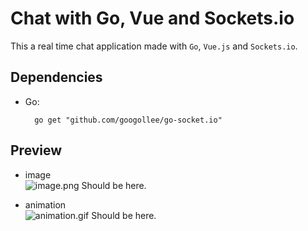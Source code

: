 # Chat with Go, Vue and Sockets.io

This a real time chat application made with `Go`, `Vue.js` and `Sockets.io`.

## Dependencies

- Go:

        go get "github.com/googollee/go-socket.io"

## Preview

- image <br>
  ![image.png](images/image.png) Should be here.

- animation <br>
  ![animation.gif](images/animation.gif) Should be here.

